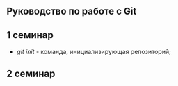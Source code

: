 ## Руководство по работе с Git

## 1 семинар

* *git init* - команда, инициализирующая репозиторий;

## 2 семинар

